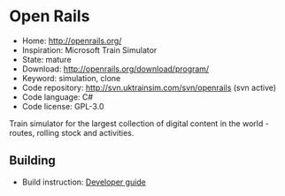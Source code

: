 # Open Rails

- Home: http://openrails.org/
- Inspiration: Microsoft Train Simulator
- State: mature
- Download: http://openrails.org/download/program/
- Keyword: simulation, clone
- Code repository: http://svn.uktrainsim.com/svn/openrails (svn active)
- Code language: C#
- Code license: GPL-3.0

Train simulator for the largest collection of digital content in the world - routes, rolling stock and activities.

## Building

- Build instruction: [Developer guide](http://openrails.org/contribute/developing-code/)
